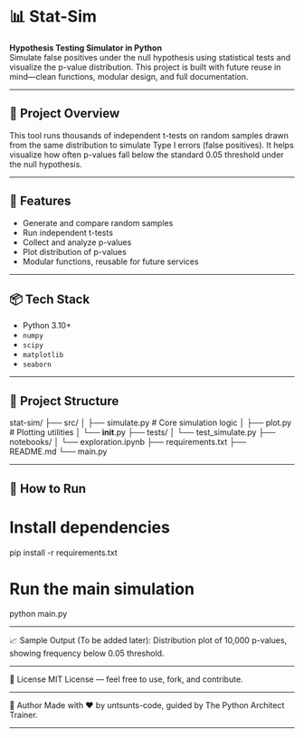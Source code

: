 # 📊 Stat-Sim

**Hypothesis Testing Simulator in Python**  
Simulate false positives under the null hypothesis using statistical tests and visualize the p-value distribution. This project is built with future reuse in mind—clean functions, modular design, and full documentation.

---

## 🚀 Project Overview

This tool runs thousands of independent t-tests on random samples drawn from the same distribution to simulate Type I errors (false positives). It helps visualize how often p-values fall below the standard 0.05 threshold under the null hypothesis.

---

## 🧱 Features

- Generate and compare random samples
- Run independent t-tests
- Collect and analyze p-values
- Plot distribution of p-values
- Modular functions, reusable for future services

---

## 📦 Tech Stack

- Python 3.10+
- `numpy`
- `scipy`
- `matplotlib`
- `seaborn`

---

## 📂 Project Structure

stat-sim/
├── src/
│   ├── simulate.py      # Core simulation logic
│   ├── plot.py          # Plotting utilities
│   └── __init__.py
├── tests/
│   └── test_simulate.py
├── notebooks/
│   └── exploration.ipynb
├── requirements.txt
├── README.md
└── main.py

---

## 🧪 How to Run
# Install dependencies
pip install -r requirements.txt

# Run the main simulation
python main.py

---

📈 Sample Output
(To be added later): Distribution plot of 10,000 p-values, showing frequency below 0.05 threshold.

---

📘 License
MIT License — feel free to use, fork, and contribute.

---

🧠 Author
Made with ❤️ by untsunts-code, guided by The Python Architect Trainer.

---
